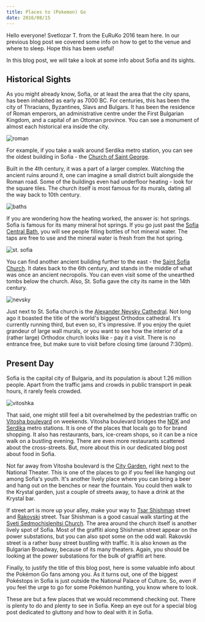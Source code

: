 ```yaml
---
title: Places to (Pokemon) Go
date: 2016/08/15
---
```


Hello everyone! Svetlozar T. from the EuRuKo 2016 team here.  In our previous blog post we covered some info on how to get to the venue and
where to sleep. Hope this has been useful!

In this blog post, we will take a look at some info about Sofia and its sights.

## Historical Sights

As you might already know, Sofia, or at least the area that the city spans, has
been inhabited as early as 7000 BC. For centuries, this has been the city of
Thracians, Byzantines, Slavs and Bulgars. It has been the residence of Roman
emperors, an administrative centre under the First Bulgarian Kingdom, and a
capital of an Ottoman province. You can see a monument of almost each
historical era inside the city.

![roman](2016-08-15-places-to-go/roman.jpg)

For example, if you take a walk around Serdika metro station, you can see the
oldest building in Sofia - the [Church of Saint George](https://en.wikipedia.org/wiki/Church_of_St._George,_Sofia).

Built in the 4th century, it was a part of a larger complex. Watching the
ancient ruins around it, one can imagine a small district built alongside the
Roman road. Some of the buildings even had underfloor heating - look for the
square tiles. The church itself is most famous for its murals, dating all the
way back to 10th century.

![baths](2016-08-15-places-to-go/baths.jpg)

If you are wondering how the heating worked, the answer is: hot springs. Sofia
is famous for its many mineral hot springs. If you go just past the [Sofia
Central Bath](https://en.wikipedia.org/wiki/Sofia_Central_Mineral_Baths), you will see people filling bottles of hot mineral water. The
taps are free to use and the mineral water is fresh from the hot spring.

![st. sofia](2016-08-15-places-to-go/sofia.jpg)

You can find another ancient building further to the east - the [Saint Sofia
Church](https://en.wikipedia.org/wiki/Saint_Sofia_Church,_Sofia). It dates back to the 6th century, and stands in the middle of what was
once an ancient necropolis. You can even visit some of the unearthed tombs
below the church. Also, St. Sofia gave the city its name in the 14th century. 

![nevsky](2016-08-15-places-to-go/nevsky.jpg)

Just next to St. Sofia church is the [Alexander Nevsky Cathedral](https://en.wikipedia.org/wiki/Alexander_Nevsky_Cathedral,_Sofia). Not long ago
it boasted the title of the world's biggest Orthodox cathedral. It's currently
running third, but even so, it's impressive. If you enjoy the quiet grandeur of
large wall murals, or you want to see how the interior of a (rather large)
Orthodox church looks like - pay it a visit. There is no entrance free, but
make sure to visit before closing time (around 7:30pm).

## Present Day

Sofia is the capital city of Bulgaria, and its population is about 1.26 million
people. Apart from the traffic jams and crowds in public transport in peak
hours, it rarely feels crowded.

![vitoshka](2016-08-15-places-to-go/vitoshka.jpg)

That said, one might still feel a bit overwhelmed by the pedestrian traffic on
[Vitosha boulevard](https://en.wikipedia.org/wiki/Vitosha_Boulevard) on weekends. Vitosha boulevard bridges the [NDK](https://en.wikipedia.org/wiki/NDK_Metro_Station) and [Serdika](https://en.wikipedia.org/wiki/Serdika_Metro_Station) metro stations. It is one of the places that locals go to
for brand shopping. It also has restaurants, bars, ice-cream shops, so it can
be a nice walk on a bustling evening. There are even more restaurants scattered
about the cross-streets. But, more about this in our dedicated blog post about
food in Sofia.

Not far away from Vitosha boulevard is the [City Garden](https://en.wikipedia.org/wiki/City_Garden_(Sofia)), right next to the National
Theater. This is one of the places to go if you feel like hanging out among
Sofia's youth. It's another lively place where you can bring a beer and hang
out on the benches or near the fountain. You could then walk to the Krystal
garden, just a couple of streets away, to have a drink at the Krystal bar.

If street art is more up your alley, make your way to [Tsar Shishman](https://www.instagram.com/explore/locations/406642430/) street and
[Rakovski](https://en.wikipedia.org/wiki/Georgi_Rakovski_Street) street. Tsar Shishman is a good casual walk starting at the [Sveti
Sedmochislenitsi Church](https://en.wikipedia.org/wiki/Sveti_Sedmochislenitsi_Church). The area around the church itself is another lively
spot of Sofia. Most of the graffiti along Shishman street appear on the power
substations, but you can also spot some on the odd wall. Rakovski street is a
rather busy street bustling with traffic. It is also known as the Bulgarian
Broadway, because of its many theaters. Again, you should be looking at the
power substations for the bulk of graffiti art here.

Finally, to justify the title of this blog post, here is some valuable info about the Pokémon Go fans among you. As it turns out, one of the biggest Pokéstops in Sofia is just outside the National Palace of Culture. So, even if you feel the urge to go for some Pokémon hunting, you know where to look.

<div id="map"></div>

<script>
  var map;

  function initMap() {
    var markers = [
      {title: 'St. George Church', position: {lat: 42.6968412, lng: 23.3225269}},
      {title: 'Central Mineral Baths', position: {lat: 42.6989583, lng: 23.3229119}},
      {title: 'St. Sofia Church', position: {lat: 42.6963252, lng: 23.3312535}},
      {title: 'Alexander Nevsky Cathedral', position: {lat: 42.6954047, lng: 23.3332101}},
      {title: 'Vitosa boulevard', position: {lat: 42.6913441, lng: 23.3197136}},
      {title: 'City Garden', position: {lat: 42.6945032, lng: 23.3251653}},
      {title: 'St. Sedmochislenitsi Church', position: {lat: 42.6893937, lng: 23.3276991}},
      {title: 'Rakovski Str', position: {lat: 42.6935323, lng: 23.3273342}},
      {title: 'National Palace of Culture', position: {lat: 42.6847664, lng: 23.3189169}}
    ];

    map = new google.maps.Map(document.getElementById('map'), {
      center: {lat: 42.6935323, lng: 23.3273342},
      scrollwheel: false,
      zoom: 15
    });

    for (var i = 0, len = markers.length; i < len; i++) {
      var marker = markers[i];

      new google.maps.Marker({
        position: marker.position,
        map: map,
        title: marker.title,
        icon: '/images/map-pin.svg'
      });
    }
  }
</script>
<script src="https://maps.googleapis.com/maps/api/js?key=AIzaSyBmQo2_5BXFenNEWdnzaQSV95cMSyeeNFk&callback=initMap" async defer></script>

These are but a few places that we would recommend checking out. There is
plenty to do and plenty to see in Sofia. Keep an eye out for a special blog
post dedicated to gluttony and how to deal with it in Sofia.
